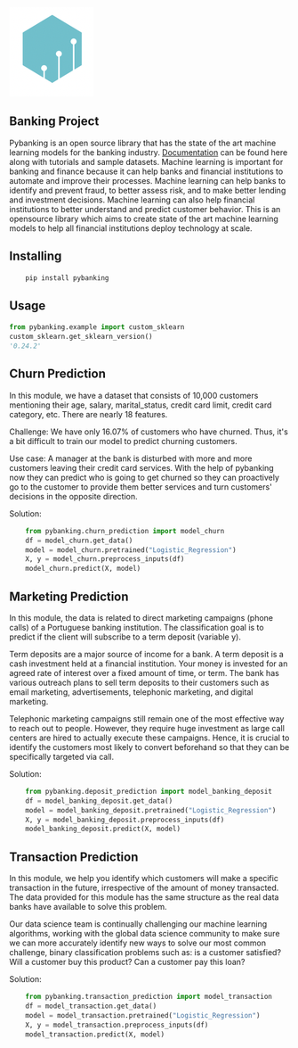 
![alt text](logo.png "Shorthills Tech")

## Banking Project
Pybanking is an open source library that has the state of the art machine learning models for the banking industry. [Documentation](https://pybanking.gitbook.io/pybanking-shorthillstech/) can be found here along with tutorials and sample datasets. Machine learning is important for banking and finance because it can help banks and financial institutions to automate and improve their processes. Machine learning can help banks to identify and prevent fraud, to better assess risk, and to make better lending and investment decisions. Machine learning can also help financial institutions to better understand and predict customer behavior. This is an opensource library which aims to create state of the art machine learning models to help all financial institutions deploy technology at scale.

## Installing

```bash
    pip install pybanking
```

## Usage

```python
from pybanking.example import custom_sklearn
custom_sklearn.get_sklearn_version()
'0.24.2'
```

## Churn Prediction

In this module, we have a dataset that consists of 10,000 customers mentioning their age, salary, marital_status, credit card limit, credit card category, etc. There are nearly 18 features.

Challenge: We have only 16.07% of customers who have churned. Thus, it's a bit difficult to train our model to predict churning customers.

Use case: A manager at the bank is disturbed with more and more customers leaving their credit card services. With the help of pybanking now they can predict who is going to get churned so they can proactively go to the customer to provide them better services and turn customers' decisions in the opposite direction.

Solution:

```python
    from pybanking.churn_prediction import model_churn
    df = model_churn.get_data()
    model = model_churn.pretrained("Logistic_Regression")
    X, y = model_churn.preprocess_inputs(df)
    model_churn.predict(X, model)
```   

## Marketing Prediction

In this module, the data is related to direct marketing campaigns (phone calls) of a Portuguese banking institution. The classification goal is to predict if the client will subscribe to a term deposit (variable y).

Term deposits are a major source of income for a bank. A term deposit is a cash investment held at a financial institution. Your money is invested for an agreed rate of interest over a fixed amount of time, or term. The bank has various outreach plans to sell term deposits to their customers such as email marketing, advertisements, telephonic marketing, and digital marketing.

Telephonic marketing campaigns still remain one of the most effective way to reach out to people. However, they require huge investment as large call centers are hired to actually execute these campaigns. Hence, it is crucial to identify the customers most likely to convert beforehand so that they can be specifically targeted via call.

Solution:
```python
    from pybanking.deposit_prediction import model_banking_deposit
    df = model_banking_deposit.get_data()
    model = model_banking_deposit.pretrained("Logistic_Regression")
    X, y = model_banking_deposit.preprocess_inputs(df)
    model_banking_deposit.predict(X, model)
```
    
## Transaction Prediction

In this module, we help you identify which customers will make a specific transaction in the future, irrespective of the amount of money transacted. The data provided for this module has the same structure as the real data banks have available to solve this problem.

Our data science team is continually challenging our machine learning algorithms, working with the global data science community to make sure we can more accurately identify new ways to solve our most common challenge, binary classification problems such as: is a customer satisfied? Will a customer buy this product? Can a customer pay this loan?

Solution:
```python
    from pybanking.transaction_prediction import model_transaction
    df = model_transaction.get_data()
    model = model_transaction.pretrained("Logistic_Regression")
    X, y = model_transaction.preprocess_inputs(df)
    model_transaction.predict(X, model)
```
